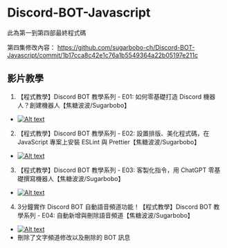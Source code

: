 # Discord-BOT-Javascript
此為第一到第四部最終程式碼

第四集修改內容：
https://github.com/sugarbobo-ch/Discord-BOT-Javascript/commit/1b17cca8c42e1c76a1b5549364a22b05197e211c

## 影片教學
1. 【程式教學】Discord BOT 教學系列 - E01: 如何零基礎打造 Discord 機器人？創建機器人【焦糖波波/Sugarbobo】
- [![Alt text](https://img.youtube.com/vi/LyHRAHAqBno/0.jpg)](https://www.youtube.com/watch?v=LyHRAHAqBno)

2. 【程式教學】Discord BOT 教學系列 - E02: 設置排版、美化程式碼，在 JavaScript 專案上安裝 ESLint 與 Prettier【焦糖波波/Sugarbobo】
- [![Alt text](https://img.youtube.com/vi/SjBVc37zbBU/0.jpg)](https://www.youtube.com/watch?v=SjBVc37zbBU)

3. 【程式教學】Discord BOT 教學系列 - E03: 客製化指令，用 ChatGPT 零基礎撰寫機器人【焦糖波波/Sugarbobo】
- [![Alt text](https://img.youtube.com/vi/vSJC5qiI3Rs/0.jpg)](https://www.youtube.com/watch?v=vSJC5qiI3Rs)

4. 3分鐘實作 Discord BOT 自動語音頻道功能！【程式教學】Discord BOT 教學系列 - E04: 自動新增與刪除語音頻道【焦糖波波/Sugarbobo】
- [![Alt text](https://img.youtube.com/vi/TSucKZ-PNwk/0.jpg)](https://www.youtube.com/watch?v=TSucKZ-PNwk)
- 刪除了文字頻道修改以及刪除的 BOT 訊息
